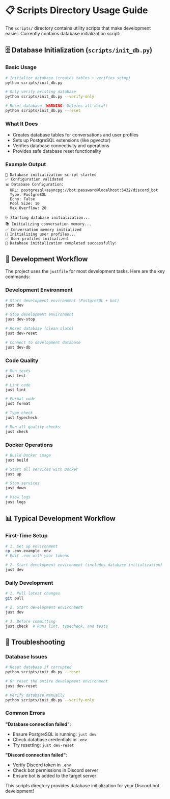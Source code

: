 # 📋 Scripts Directory Usage Guide

The `scripts/` directory contains utility scripts that make development easier.
Currently contains database initialization script:

## 🗄️ Database Initialization (`scripts/init_db.py`)

### Basic Usage

```bash
# Initialize database (creates tables + verifies setup)
python scripts/init_db.py

# Only verify existing database
python scripts/init_db.py --verify-only

# Reset database (WARNING: Deletes all data!)
python scripts/init_db.py --reset
```

### What It Does

- Creates database tables for conversations and user profiles
- Sets up PostgreSQL extensions (like pgvector)
- Verifies database connectivity and operations
- Provides safe database reset functionality

### Example Output

```
🚀 Database initialization script started
✅ Configuration validated
📊 Database Configuration:
  URL: postgresql+asyncpg://bot:password@localhost:5432/discord_bot
  Type: PostgreSQL
  Echo: False
  Pool Size: 10
  Max Overflow: 20

🗄️ Starting database initialization...
📚 Initializing conversation memory...
✅ Conversation memory initialized
👤 Initializing user profiles...
✅ User profiles initialized
🎉 Database initialization completed successfully!
```

## 🔧 Development Workflow

The project uses the `justfile` for most development tasks. Here are the key
commands:

### Development Environment

```bash
# Start development environment (PostgreSQL + bot)
just dev

# Stop development environment
just dev-stop

# Reset database (clean slate)
just dev-reset

# Connect to development database
just dev-db
```

### Code Quality

```bash
# Run tests
just test

# Lint code
just lint

# Format code
just format

# Type check
just typecheck

# Run all quality checks
just check
```

### Docker Operations

```bash
# Build Docker image
just build

# Start all services with Docker
just up

# Stop services
just down

# View logs
just logs
```

## 📊 Typical Development Workflow

### First-Time Setup

```bash
# 1. Set up environment
cp .env.example .env
# Edit .env with your tokens

# 2. Start development environment (includes database initialization)
just dev
```

### Daily Development

```bash
# 1. Pull latest changes
git pull

# 2. Start development environment
just dev

# 3. Before committing
just check  # Runs lint, typecheck, and tests
```

## 🐛 Troubleshooting

### Database Issues

```bash
# Reset database if corrupted
python scripts/init_db.py --reset

# Or reset the entire development environment
just dev-reset

# Verify database manually
python scripts/init_db.py --verify-only
```

### Common Errors

**"Database connection failed"**:

- Ensure PostgreSQL is running: `just dev`
- Check database credentials in `.env`
- Try resetting: `just dev-reset`

**"Discord connection failed"**:

- Verify Discord token in `.env`
- Check bot permissions in Discord server
- Ensure bot is added to the target server

This scripts directory provides database initialization for your Discord bot
development!
